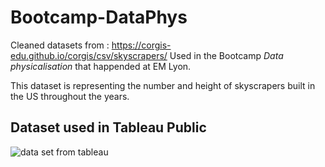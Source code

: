 # Bootcamp-DataPhys

Cleaned datasets from : https://corgis-edu.github.io/corgis/csv/skyscrapers/
Used in the Bootcamp *Data physicalisation* that happended at EM Lyon.

This dataset is representing the number and height of skyscrapers built in the US throughout the years.

## Dataset used in Tableau Public
![data set from tableau](https://www.notion.so/Group-3-Ecully-Documentation-Bootcamp-DataPhyz-95df66dda3f44f0fb335b1796de0592f#841a09ea3b414aa48641beccb3f6aaec)

